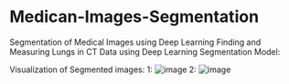 # Medican-Images-Segmentation

Segmentation of Medical Images using Deep Learning
Finding and Measuring Lungs in CT Data using Deep Learning Segmentation Model:

Visualization of Segmented images:
1:
![image](https://user-images.githubusercontent.com/79148315/193888817-31f77b1f-449b-47b4-a882-7ea60fc4cced.png)
2:
![image](https://user-images.githubusercontent.com/79148315/193888889-80444642-312f-4213-b5f6-bb76461a1cce.png)

